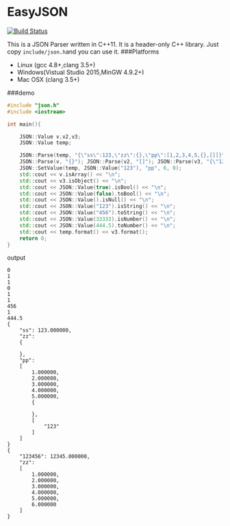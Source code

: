 # EasyJSON
[![Build Status](https://travis-ci.org/wangxiaozhi123/EasyJSON.svg?branch=master)](https://travis-ci.org/wangxiaozhi123/EasyJSON)

This is a JSON Parser written in C++11. It is a header-only C++ library. Just copy `include/json.h`and you can use it.
###Platforms
* Linux (gcc 4.8+,clang 3.5+) 
* Windows(Vistual Studio 2015,MinGW 4.9.2+) 
* Mac OSX (clang 3.5+)


###demo
```cpp
#include "json.h"
#include <iostream>

int main(){

    JSON::Value v,v2,v3;
    JSON::Value temp;

    JSON::Parse(temp, "{\"ss\":123,\"zz\":{},\"pp\":[1,2,3,4,5,{},[]]}");
    JSON::Parse(v, "{}"); JSON::Parse(v2, "[]"); JSON::Parse(v3, "{\"123456\":12345,\"zz\":[1,2,3,4,5,6]}");
    JSON::SetValue(temp, JSON::Value("123"), "pp", 6, 0);
    std::cout << v.isArray() << "\n";
    std::cout << v3.isObject() << "\n";
    std::cout << JSON::Value(true).isBool() << "\n";
    std::cout << JSON::Value(false).toBool() << "\n";
    std::cout << JSON::Value().isNull() << "\n";
    std::cout << JSON::Value("123").isString() << "\n";
    std::cout << JSON::Value("456").toString() << "\n";
    std::cout << JSON::Value(33333).isNumber() << "\n";
    std::cout << JSON::Value(444.5).toNumber() << "\n";
    std::cout << temp.format() << v3.format();
    return 0;
}
```
output
<pre><code>0
1
1
0
1
1
456
1
444.5
{
    "ss": 123.000000,
    "zz":
    {

    },
    "pp":
    [
        1.000000,
        2.000000,
        3.000000,
        4.000000,
        5.000000,
        {

        },
        [
            "123"
        ]
    ]
}
{
    "123456": 12345.000000,
    "zz":
    [
        1.000000,
        2.000000,
        3.000000,
        4.000000,
        5.000000,
        6.000000
    ]
}
</code></pre>

